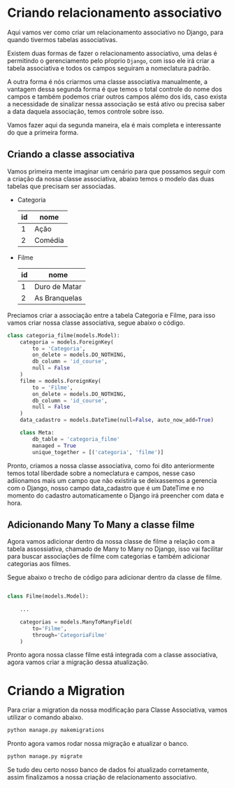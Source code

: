 # Criando relacionamento associativo
Aqui vamos ver como criar um relacionamento associativo no Django, para quando tivermos tabelas associativas.

Existem duas formas de fazer o relacionamento associativo, uma delas é permitindo o gerenciamento pelo pŕoprio ``Django``, com isso ele irá criar a tabela associativa e todos os campos seguiram a nomeclatura padrão.

A outra forma é nós criarmos uma classe associativa manualmente, a vantagem dessa segunda forma é que temos o total controle do nome dos campos e também podemos criar outros campos alémo dos ids, caso exista a necessidade de sinalizar nessa associação se está ativo ou precisa saber a data daquela associação, temos controle sobre isso.

Vamos fazer aqui da segunda maneira, ela é mais completa e interessante do que a primeira forma.

## Criando a classe associativa
Vamos primeira mente imaginar um cenário para que possamos seguir com a criação da nossa classe associativa, abaixo temos o modelo das duas tabelas que precisam ser associadas.

- Categoria

    | id | nome    |
    |----|---------|
    | 1  | Ação    |
    | 2  | Comédia |

- Filme

    | id | nome              |
    |----|-------------------|
    | 1  | Duro de Matar     |
    | 2  | As Branquelas     |

Preciamos criar a associação entre a tabela Categoria e Filme, para isso vamos criar nossa classe associativa, segue abaixo o código.

```python
class categoria_filme(models.Model):
    categoria = models.ForeignKey(
        to = 'Categoria',
        on_delete = models.DO_NOTHING,
        db_column = 'id_course',
        null = False
    )
    filme = models.ForeignKey(
        to = 'Filme',
        on_delete = models.DO_NOTHING,
        db_column = 'id_course',
        null = False
    )
    data_cadastro = models.DateTime(null=False, auto_now_add=True)

    class Meta:
        db_table = 'categoria_filme'
        managed = True
        unique_together = [('categoria', 'filme')]

```

Pronto, criamos a nossa classe associativa, como foi dito anteriormente temos total liberdade sobre a nomeclatura e campos, nesse caso adiionamos mais um campo que não existiria se deixassemos a gerencia com o Django, nosso campo data_cadastro que é um DateTime e no momento do cadastro automaticamente o Django irá preencher com data e hora.

## Adicionando Many To Many a classe filme

Agora vamos adicionar dentro da nossa classe de filme a relação com a tabela assossiativa, chamado de Many to Many no Django, isso vai facilitar para buscar associações de filme com categorias e também adicionar categorias aos filmes.

Segue abaixo o trecho de código para adicionar dentro da classe de filme.

```python

class Filme(models.Model):
    
    ...

    categorias = models.ManyToManyField(
        to='Filme',
        through='CategoriaFilme'
    )
```

Pronto agora nossa classe filme está integrada com a classe associativa, agora vamos criar a migração dessa atualização.

# Criando a Migration
Para criar a migration da nossa modificação para Classe Associativa, vamos utilizar o comando abaixo.

```sh
python manage.py makemigrations
```

Pronto agora vamos rodar nossa migração e atualizar o banco.

```sh
python manage.py migrate
```

Se tudo deu certo nosso banco de dados foi atualizado corretamente, assim finalizamos a nossa criação de relacionamento associativo.